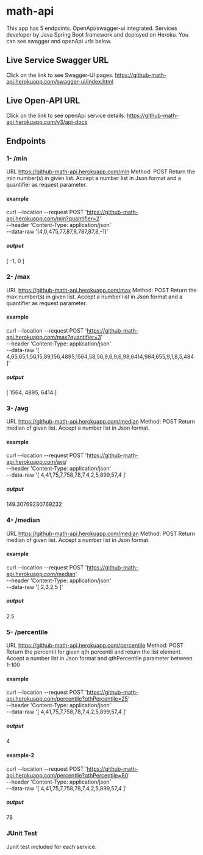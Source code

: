 # math-api
This app has 5 endpoints. OpenApi/swagger-ui integrated. Services developer by Java Spring Boot framework and deployed on Heroku. You can see swagger and openApi urls below.


## Live Service Swagger URL
Click on the link to see Swagger-UI pages. https://github-math-api.herokuapp.com/swagger-ui/index.html

## Live Open-API URL 

Click on the link to see openApi service details. https://github-math-api.herokuapp.com/v3/api-docs

## Endpoints
### 1- /min
URL https://github-math-api.herokuapp.com/min Method: POST Return the min number(s) in given list. Accept a number list in Json format and a  quantifier as request parameter.
#### example
curl --location --request POST 'https://github-math-api.herokuapp.com/min?quantifier=2' \
--header 'Content-Type: application/json' \
--data-raw '[4,0,475,77,87,8,787,87,8,-1]'
##### output  
[
    -1,
    0
]

### 2- /max
URL https://github-math-api.herokuapp.com/max Method: POST Return the max number(s) in given list. Accept a number list in Json format and a  quantifier as request parameter.
#### example
curl --location --request POST 'https://github-math-api.herokuapp.com/max?quantifier=3' \
--header 'Content-Type: application/json' \
--data-raw '[
   4,65,65,1,56,15,89,156,4895,1564,58,56,9,6,9,6,98,6414,984,655,9,1,8,5,484
]'
##### output 
[
    1564,
    4895,
    6414
]

### 3- /avg
URL https://github-math-api.herokuapp.com/median Method: POST Return median of given list. Accept a number list in Json format.

#### example
curl --location --request POST 'https://github-math-api.herokuapp.com/avg' \
--header 'Content-Type: application/json' \
--data-raw '[
    4,41,75,7,758,78,7,4,2,5,899,57,4
]'
##### output 
149.30769230769232

### 4- /median
URL https://github-math-api.herokuapp.com/median Method: POST Return median of given list. Accept a number list in Json format.

#### example
curl --location --request POST 'https://github-math-api.herokuapp.com/median' \
--header 'Content-Type: application/json' \
--data-raw '[
   2,3,2,5
]'
##### output 
2.5

### 5- /percentile
URL https://github-math-api.herokuapp.com/percentile Method: POST Return the percentil for given qth percentil and return the list element. Accept a number list in Json format and qthPercentile parameter between 1-100

#### example
curl --location --request POST 'https://github-math-api.herokuapp.com/percentile?qthPercentile=25' \
--header 'Content-Type: application/json' \
--data-raw '[
    4,41,75,7,758,78,7,4,2,5,899,57,4
]'
##### output 
4

#### example-2
curl --location --request POST 'https://github-math-api.herokuapp.com/percentile?qthPercentile=80' \
--header 'Content-Type: application/json' \
--data-raw '[
    4,41,75,7,758,78,7,4,2,5,899,57,4
]'

##### output 
78

### JUnit Test
Junit test included for each service.

